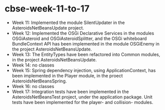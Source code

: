 # cbse-week-11-to-17

- Week 11: Implemented the module SilentUpdater in the AsteroidsNetBeansUpdate project.
- Week 12: Implemented the OSGi Declarative Services in the modules OSGiAsteroid and OSGiAsteroidSplitter, and the OSGi whiteboard BundleContext API has been implemented in the module OSGiEnemy in the project AsteroidsNetBeansUpdate.
- Week 13: The EntityTypes have been refactored into Common modules, in the project AsteroidsNetBeansUpdate.
- Week 14: no classes
- Week 15: Spring dependency injection, using ApplicationContext, has been implemented in the Player module, in the proect AsteroidsNetBeansSpring.
- Week 16: no classes
- Week 17: Integration tests have been implemented in the AsteroidsNetBeansTest project, under the application package. Unit tests have been implemented for the player- and collision- modules.
